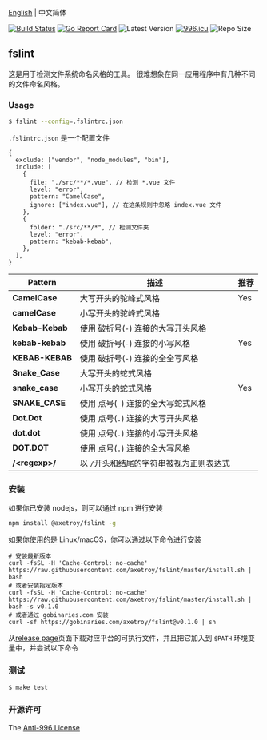 [English](README.md) | 中文简体

[![Build Status](https://github.com/axetroy/fslint/workflows/ci/badge.svg)](https://github.com/axetroy/fslint/actions)
[![Go Report Card](https://goreportcard.com/badge/github.com/axetroy/fslint)](https://goreportcard.com/report/github.com/axetroy/fslint)
![Latest Version](https://img.shields.io/github/v/release/axetroy/fslint.svg)
[![996.icu](https://img.shields.io/badge/link-996.icu-red.svg)](https://996.icu)
![Repo Size](https://img.shields.io/github/repo-size/axetroy/fslint.svg)

## fslint

这是用于检测文件系统命名风格的工具。 很难想象在同一应用程序中有几种不同的文件命名风格。

### Usage

```bash
$ fslint --config=.fslintrc.json
```

`.fslintrc.json` 是一个配置文件

```json5
{
  exclude: ["vendor", "node_modules", "bin"],
  include: [
    {
      file: "./src/**/*.vue", // 检测 *.vue 文件
      level: "error",
      pattern: "CamelCase",
      ignore: ["index.vue"], // 在这条规则中忽略 index.vue 文件
    },
    {
      folder: "./src/**/*", // 检测文件夹
      level: "error",
      pattern: "kebab-kebab",
    },
  ],
}
```

| Pattern          | 描述                                     | 推荐 |
| ---------------- | ---------------------------------------- | ---- |
| **CamelCase**    | 大写开头的驼峰式风格                     | Yes  |
| **camelCase**    | 小写开头的驼峰式风格                     |      |
| **Kebab-Kebab**  | 使用 破折号(`-`) 连接的大写开头风格      |      |
| **kebab-kebab**  | 使用 破折号(`-`) 连接的小写风格          | Yes  |
| **KEBAB-KEBAB**  | 使用 破折号(`-`) 连接的全全写风格        |      |
| **Snake_Case**   | 大写开头的蛇式风格                       |      |
| **snake_case**   | 小写开头的蛇式风格                       | Yes  |
| **SNAKE_CASE**   | 使用 点号(`_`) 连接的全大写蛇式风格      |      |
| **Dot.Dot**      | 使用 点号(`.`) 连接的大写开头风格        |      |
| **dot.dot**      | 使用 点号(`.`) 连接的小写开头风格        |      |
| **DOT.DOT**      | 使用 点号(`.`) 连接的全大写风格          |      |
| **/\<regexp\>/** | 以 `/`开头和结尾的字符串被视为正则表达式 |      |

### 安装

如果你已安装 nodejs，则可以通过 npm 进行安装

```bash
npm install @axetroy/fslint -g
```

如果你使用的是 Linux/macOS，你可以通过以下命令进行安装

```shell
# 安装最新版本
curl -fsSL -H 'Cache-Control: no-cache' https://raw.githubusercontent.com/axetroy/fslint/master/install.sh | bash
# 或者安装指定版本
curl -fsSL -H 'Cache-Control: no-cache' https://raw.githubusercontent.com/axetroy/fslint/master/install.sh | bash -s v0.1.0
# 或者通过 gobinaries.com 安装
curl -sf https://gobinaries.com/axetroy/fslint@v0.1.0 | sh
```

从[release page](https://github.com/axetroy/fslint/releases)页面下载对应平台的可执行文件，并且把它加入到 `$PATH` 环境变量中，并尝试以下命令

### 测试

```bash
$ make test
```

### 开源许可

The [Anti-996 License](LICENSE_zh-CN)
